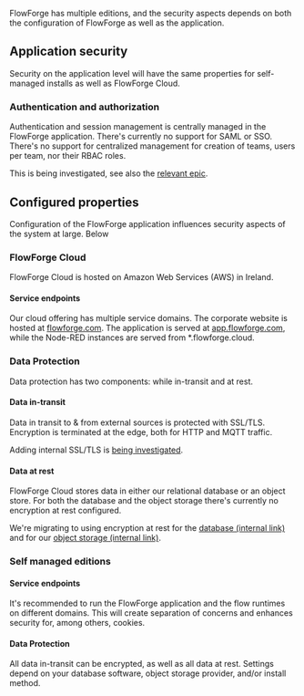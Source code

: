 FlowForge has multiple editions, and the security aspects depends on both the
configuration of FlowForge as well as the application.

## Application security

Security on the application level will have the same properties for self-managed
installs as well as FlowForge Cloud.

### Authentication and authorization

Authentication and session management is centrally managed in the FlowForge
application. There's currently no support for SAML or SSO. There's no support
for centralized management for creation of teams, users per team, nor their RBAC
roles.

This is being investigated, see also the [relevant epic](https://github.com/flowforge/flowforge/issues/226).

## Configured properties

Configuration of the FlowForge application influences security aspects of the
system at large. Below 

### FlowForge Cloud

FlowForge Cloud is hosted on Amazon Web Services (AWS) in Ireland.

#### Service endpoints

Our cloud offering has multiple service domains. The corporate website is hosted
at [flowforge.com](https://flowforge.com). The application is served at
[app.flowforge.com](https://app.flowforge.com), while the Node-RED instances are
served from \*.flowforge.cloud.

### Data Protection

Data protection has two components: while in-transit and at rest.

#### Data in-transit

Data in transit to & from external sources is protected with SSL/TLS. Encryption is
terminated at the edge, both for HTTP and MQTT traffic.

Adding internal SSL/TLS is [being investigated](https://github.com/flowforge/flowforge/issues/910).
#### Data at rest

FlowForge Cloud stores data in either our relational database or an object
store. For both the database and the object storage there's currently no
encryption at rest configured.

We're migrating to using encryption at rest for the [database (internal link)](https://github.com/flowforge/CloudProject/issues/79)
and for our [object storage (internal link)](https://github.com/flowforge/CloudProject/issues/80).

### Self managed editions

#### Service endpoints

It's recommended to run the FlowForge application and the flow runtimes on
different domains. This will create separation of concerns and enhances security
for, among others, cookies.

#### Data Protection

All data in-transit can be encrypted, as well as all data at rest. Settings
depend on your database software, object storage provider, and/or install method.
